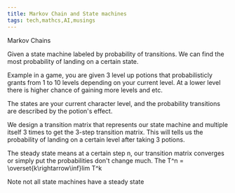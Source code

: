```yaml
---
title: Markov Chain and State machines
tags: tech,mathcs,AI,musings
---
```


Markov Chains

Given a state machine labeled by probability of transitions.
We can find the most probability of landing on a certain state.

Example in a game, you are given 3 level up potions that probabilisticly grants from 1 to 10 levels depending on your current level. 
At a lower level there is higher chance of gaining more levels and etc.

The states are your current character level, and the probability transitions are described by the potion's effect.

We design a transition matrix that represents our state machine and multiple itself  3 times to get the 3-step transition matrix.
This will tells us the probability of landing on a certain level after taking 3 potions.

The steady state means at a certain step n, our transition matrix converges or simply put the probabilities don't change much. 
The T^n = \overset{k\rightarrow\inf}lim T^k 

Note not all state machines have a steady state